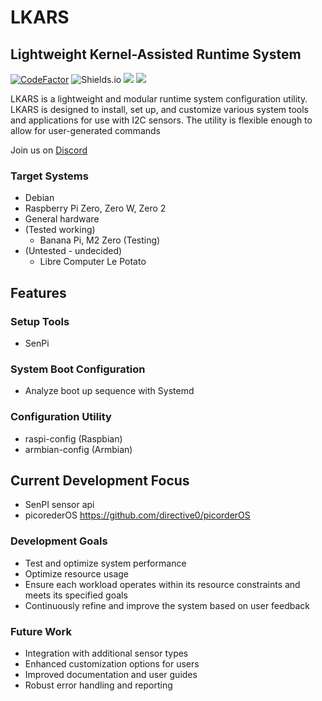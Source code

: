 # LKARS
## Lightweight Kernel-Assisted Runtime System
[![CodeFactor](https://www.codefactor.io/repository/github/tearran/lkars/badge)](https://www.codefactor.io/repository/github/tearran/lkars)
![Shields.io](https://img.shields.io/github/issues/Tearran/lkars)
![](https://img.shields.io/github/forks/Tearran/lkars)
![](https://img.shields.io/github/license/Tearran/lkars)

LKARS is a lightweight and modular runtime system configuration utility. LKARS is designed to install, set up, and customize various system tools and applications for use with I2C sensors. The utility is flexible enough to allow for user-generated commands 

Join us on [Discord](https://discord.gg/MENHMuTmyH)

### Target Systems

- Debian
- Raspberry Pi Zero, Zero W, Zero 2 
- General hardware
- (Tested working)
  - Banana Pi, M2 Zero (Testing)
- (Untested - undecided)
  - Libre Computer Le Potato


## Features
### Setup Tools
- SenPi

### System Boot Configuration
- Analyze boot up sequence with Systemd

### Configuration Utility
- raspi-config (Raspbian)
- armbian-config (Armbian)

## Current Development Focus
- SenPI sensor api
- picorederOS https://github.com/directive0/picorderOS

### Development Goals
- Test and optimize system performance
- Optimize resource usage
- Ensure each workload operates within its resource constraints and meets its specified goals
- Continuously refine and improve the system based on user feedback

### Future Work
- Integration with additional sensor types
- Enhanced customization options for users
- Improved documentation and user guides
- Robust error handling and reporting

  


